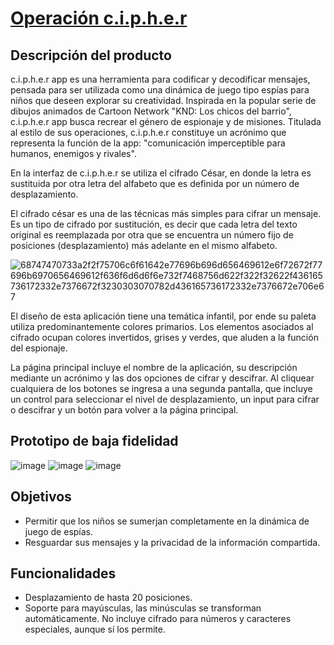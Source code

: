 # [Operación c.i.p.h.e.r](https://martinaemunoz.github.io/DEV007-cipher/)

## Descripción del producto

c.i.p.h.e.r app es una herramienta para codificar y decodificar mensajes, pensada para ser utilizada como una dinámica de juego tipo espías para niños que deseen explorar su creatividad. Inspirada en la popular serie de dibujos animados de Cartoon Network "KND: Los chicos del barrio", c.i.p.h.e.r app busca recrear el género de espionaje y de misiones. Titulada al estilo de sus operaciones, c.i.p.h.e.r constituye un acrónimo que representa la función de la app: "comunicación imperceptible para humanos, enemigos y rivales".

En la interfaz de c.i.p.h.e.r se utiliza el cifrado César, en donde la letra es sustituida por otra letra del alfabeto que es definida por un número de desplazamiento.

El cifrado césar es una de las técnicas más simples para cifrar un mensaje. Es un tipo de cifrado por sustitución, es decir que cada letra del texto original es reemplazada por otra que se encuentra un número fijo de posiciones (desplazamiento) más adelante en el mismo alfabeto.

![68747470733a2f2f75706c6f61642e77696b696d656469612e6f72672f77696b6970656469612f636f6d6d6f6e732f7468756d622f322f32622f436165736172332e7376672f3230303070782d436165736172332e7376672e706e67](https://user-images.githubusercontent.com/52142059/234395070-c05f44c5-00e7-4ee1-9e8b-94f805f36b8f.png)

El diseño de esta aplicación tiene una temática infantil, por ende su paleta utiliza predominantemente colores primarios. Los elementos asociados al cifrado ocupan colores invertidos, grises y verdes, que aluden a la función del espionaje.

La página principal incluye el nombre de la aplicación, su descripción mediante un acrónimo y las dos opciones de cifrar y descifrar. Al cliquear cualquiera de los botones se ingresa a una segunda pantalla, que incluye un control para seleccionar el nivel de desplazamiento, un input para cifrar o descifrar y un botón para volver a la página principal.

## Prototipo de baja fidelidad

![image](https://user-images.githubusercontent.com/52142059/231478655-9daaa535-0af8-48c1-b61f-bfee71bf699c.png)
![image](https://user-images.githubusercontent.com/52142059/231479352-189ed4cc-97e2-4b8d-a539-3e96636f7016.png)
![image](https://user-images.githubusercontent.com/52142059/231479035-d6898d1d-8a85-4c45-8103-5c64297d8ce4.png)

## Objetivos
- Permitir que los niños se sumerjan completamente en la dinámica de juego de espías.
- Resguardar sus mensajes y la privacidad de la información compartida.

## Funcionalidades
- Desplazamiento de hasta 20 posiciones.
- Soporte para mayúsculas, las minúsculas se transforman automáticamente.
No incluye cifrado para números y caracteres especiales, aunque sí los permite.
